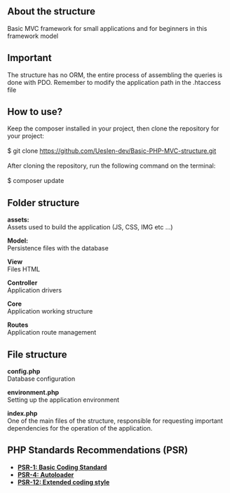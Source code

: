 ## About the structure
Basic MVC framework for small applications and for beginners in this framework model

## Important
The structure has no ORM, the entire process of assembling the queries is done with PDO.
Remember to modify the application path in the .htaccess file

## How to use?
Keep the composer installed in your project, then clone the repository for your project:<br/><br/>
$ git clone https://github.com/Ueslen-dev/Basic-PHP-MVC-structure.git<br/><br/>
After cloning the repository, run the following command on the terminal:<br/><br/>
$ composer update

## Folder structure
<strong>assets:</strong><br/>
    Assets used to build the application (JS, CSS, IMG etc ...)

<strong>Model:</strong><br/>
    Persistence files with the database

<strong>View</strong><br/>
    Files HTML

<strong>Controller</strong><br/>
    Application drivers

<strong>Core</strong><br/>
    Application working structure

<strong>Routes</strong><br/>
    Application route management

## File structure
<strong>config.php</strong><br/>
    Database configuration

<strong>environment.php</strong><br/>
    Setting up the application environment

<strong>index.php</strong><br/>
    One of the main files of the structure, responsible for requesting important dependencies for the operation of the application.
    
## PHP Standards Recommendations (PSR)
- **[PSR-1: Basic Coding Standard](https://www.php-fig.org/psr/psr-1/)**
- **[PSR-4: Autoloader](https://www.php-fig.org/psr/psr-4/)**
- **[PSR-12: Extended coding style](https://www.php-fig.org/psr/psr-12/)**


